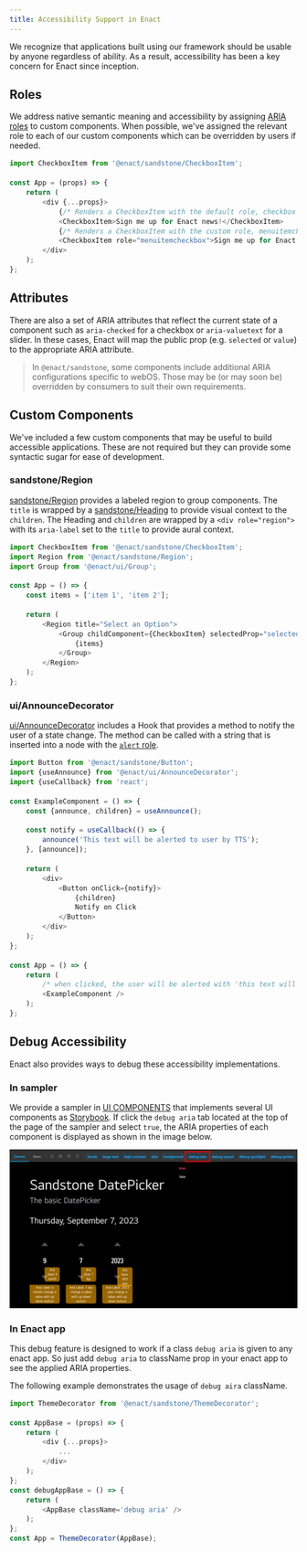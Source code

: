 ```yaml
---
title: Accessibility Support in Enact
---
```


We recognize that applications built using our framework should be usable by anyone regardless of ability. As a result, accessibility has been a key concern for Enact since inception.

## Roles

We address native semantic meaning and accessibility by assigning [ARIA roles](https://developer.mozilla.org/en-US/docs/Web/Accessibility/ARIA/ARIA_Techniques#roles) to custom components. When possible, we've assigned the relevant role to each of our custom components which can be overridden by users if needed.

```js
import CheckboxItem from '@enact/sandstone/CheckboxItem';

const App = (props) => {
	return (
		<div {...props}>
			{/* Renders a CheckboxItem with the default role, checkbox */}
			<CheckboxItem>Sign me up for Enact news!</CheckboxItem>
			{/* Renders a CheckboxItem with the custom role, menuitemcheckbox */}
			<CheckboxItem role="menuitemcheckbox">Sign me up for Enact news!</CheckboxItem>
		</div>
	);
};
```

## Attributes

There are also a set of ARIA attributes that reflect the current state of a component such as `aria-checked` for a checkbox or `aria-valuetext` for a slider. In these cases, Enact will map the public prop (e.g. `selected` or `value`) to the appropriate ARIA attribute.

> In `@enact/sandstone`, some components include additional ARIA configurations specific to webOS. Those may be (or may soon be) overridden by consumers to suit their own requirements.

## Custom Components

We've included a few custom components that may be useful to build accessible applications. These are not required but they can provide some syntactic sugar for ease of development.

### sandstone/Region

[sandstone/Region](../../modules/sandstone/Region/) provides a labeled region to group components. The `title` is wrapped by a [sandstone/Heading](../../modules/sandstone/Heading/) to provide visual context to the `children`. The Heading and `children` are wrapped by a `<div role="region">` with its `aria-label` set to the `title` to provide aural context.

```js
import CheckboxItem from '@enact/sandstone/CheckboxItem';
import Region from '@enact/sandstone/Region';
import Group from '@enact/ui/Group';

const App = () => {
	const items = ['item 1', 'item 2'];

	return (
		<Region title="Select an Option">
			<Group childComponent={CheckboxItem} selectedProp="selected">
				{items}
			</Group>
		</Region>
	);
};
```

### ui/AnnounceDecorator

[ui/AnnounceDecorator](../../modules/ui/AnnounceDecorator/) includes a Hook that provides a method to notify the user of a state change. The method can be called with a string that is inserted into a node with the [`alert` role](https://www.w3.org/TR/wai-aria/#alert).
```js
import Button from '@enact/sandstone/Button';
import {useAnnounce} from '@enact/ui/AnnounceDecorator';
import {useCallback} from 'react';

const ExampleComponent = () => {
	const {announce, children} = useAnnounce();

	const notify = useCallback(() => {
		announce('This text will be alerted to user by TTS');
	}, [announce]);

	return (
		<div>
			<Button onClick={notify}>
				{children}
				Notify on Click
			</Button>
		</div>
	);
};

const App = () => {
	return (
		/* when clicked, the user will be alerted with 'this text will be alerted to user by TTS' */
		<ExampleComponent />
	);
};
```

## Debug Accessibility

Enact also provides ways to debug these accessibility implementations.

### In sampler

We provide a sampler in [UI COMPONENTS](https://enactjs.com/sampler/sandstone) that implements several UI components as [Storybook](https://storybook.js.org/).
If click the `debug aria` tab located at the top of the page of the sampler and select `true`, the ARIA properties of each component is displayed as shown in the image below.

![debug-aria in sampler](Debugaria-Sampler.png)

### In Enact app

This debug feature is designed to work if a class `debug aria` is given to any enact app.
So just add `debug aria` to className prop in your enact app to see the applied ARIA properties.

The following example demonstrates the usage of `debug aira` className.

```js
import ThemeDecorator from '@enact/sandstone/ThemeDecorator';

const AppBase = (props) => {
	return (
		<div {...props}>
			...
		</div>
	);
};
const debugAppBase = () => {
	return (
		<AppBase className='debug aria' />
	);
};
const App = ThemeDecorator(AppBase);
```

